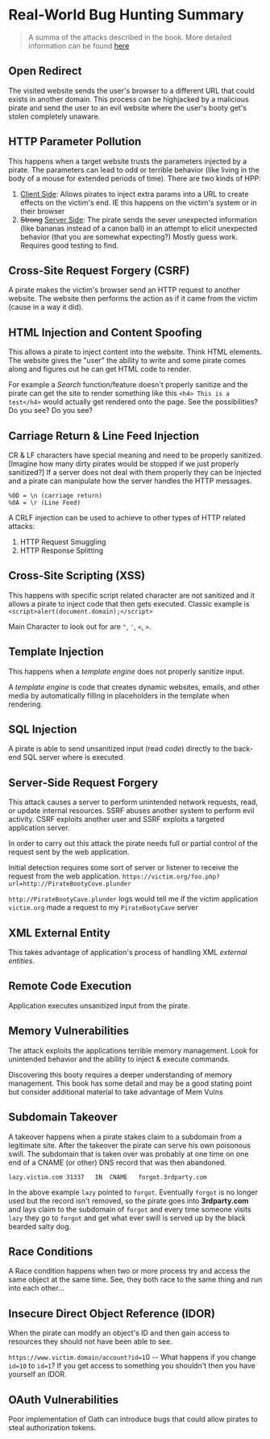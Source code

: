 # Real-World Bug Hunting Summary

>  A summa of the attacks described in the book.  More detailed information can be found [here](RealWorldBugHunting.md "Why is all the rum gone?")

## Open Redirect

The visited website sends the user's browser to a different URL that could exists in another domain.  This process can be highjacked by a malicious pirate and send the user to an evil website where the user's booty get's stolen completely unaware.

## HTTP Parameter Pollution

This happens when a target website trusts the parameters injected by a pirate.  The parameters can lead to odd or terrible behavior (like living in the body of a mouse for extended periods of time).  There are two kinds of HPP:

1. <u>Client Side</u>: Allows pirates to inject extra params into a URL to create effects on the victim's end.  IE this happens on the victim's system or in their browser
2. ~~Strong~~ <u>Server Side</u>: The pirate sends the sever unexpected information (like bananas instead of a canon ball) in an attempt to elicit unexpected behavior (that you are somewhat expecting?) Mostly guess work.  Requires good testing to find.

## Cross-Site Request Forgery (CSRF)

A pirate makes the victim's browser send an HTTP request to another website.  The website then  performs the action as if it came from the victim (cause in a way it did).  

## HTML Injection and Content Spoofing

This allows a pirate to inject content into the website.  Think HTML elements.  The website gives the "user" the ability to write and some pirate comes along and figures out he can get HTML code to render.

For example a *Search* function/feature doesn't properly sanitize and the pirate can get the site to render something like this `<h4> This is a test</h4>` would actually get rendered onto the page.  See the possibilities?  Do you see? Do you see?

## Carriage Return & Line Feed Injection

CR & LF characters have special meaning and need to be properly sanitized. [Imagine how many dirty pirates would be stopped if we just properly sanitized?]  If a server does not deal with them properly they can be injected and a pirate can manipulate how the server handles the HTTP messages.

```http
%0D = \n (carriage return)
%0A = \r (Line Feed)
```

A CRLF injection can be used to achieve to other  types of HTTP related attacks:

1. HTTP Request Smuggling
2. HTTP Response Splitting 

## Cross-Site Scripting (XSS)

This happens with specific script related character are not sanitized and it allows a pirate to inject code that then gets executed. Classic example is `<script>alert(document.domain);</script>`

Main Character to look out for are `"`, `'`, `<`, `>`. 

## Template Injection

This happens when a *template engine* does not properly sanitize input.

A *template engine* is code that creates dynamic websites, emails, and other media by automatically filling in placeholders in the template when rendering.

## SQL Injection

A pirate is able to send unsanitized input (read *code*) directly to the back-end SQL server where is executed.

## Server-Side Request Forgery

This attack causes a server to perform unintended network requests, read, or update internal resources.  SSRF abuses another system to perform evil activity.  CSRF exploits another user and SSRF exploits a targeted application server.

In order to carry out this attack the pirate needs full or partial control of the request sent by the web application.

Initial detection requires some sort of server or listener to receive the request from the web application. `https://victim.org/foo.php?url=http://PirateBootyCove.plunder`

`http://PirateBootyCave.plunder` logs would tell me if the victim application `victim.org` made a request to my `PirateBootyCave` server

## XML External Entity

This takes advantage of application's process of handling XML *external entities*.

## Remote Code Execution

Application executes unsanitized input from the pirate.

## Memory Vulnerabilities

The attack exploits the applications terrible memory management.  Look for unintended behavior and the ability to inject & execute commands.

Discovering this booty requires a deeper understanding of memory management.  This book has some detail and may be a good stating point but consider additional material to take advantage of Mem Vulns

## Subdomain Takeover

A takeover happens when a pirate stakes claim to a subdomain from a legitimate site.  After the takeover the pirate can serve his own poisonous swill.  The subdomain that is taken over was probably at one time on one end of a CNAME (or other) DNS record that was then abandoned.   

```dns
lazy.victim.com	31337	IN	CNAME	forgot.3rdparty.com
```

In the above example `lazy` pointed to `forgot`.  Eventually `forgot` is no longer used but the record isn't removed, so the pirate goes into **3rdparty.com** and lays claim to the subdomain of `forgot` and every time someone visits `lazy` they go to `forgot` and get what ever swill is served up by the black bearded salty dog.

## Race Conditions

A Race condition happens when two or more process try and access the same object at the same time.  See, they both race to the same thing and run into each other...

## Insecure Direct Object Reference (IDOR)

When the pirate can modify an object's ID and then gain access to resources they should not have been able to see.

`https://www.victim.domain/account?id=1`0 -- What happens if you change `id=10` to `id=1`?  If you get access to something you shouldn't then you have yourself an IDOR.

## OAuth Vulnerabilities

Poor implementation of Oath can introduce bugs that could allow pirates to steal authorization tokens.

